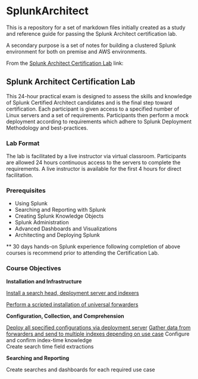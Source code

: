 # SplunkArchitect

This is a repository for a set of markdown files initially created as a study and reference guide for passing the Splunk Architect certification lab.

A secondary purpose is a set of notes for building a clustered Splunk environment for both on premise and AWS environments.

From the <a href="http://www.splunk.com/view/SP-CAAAH9R" target="_blank">Splunk Architect Certification Lab</a> link:

## Splunk Architect Certification Lab

This 24-hour practical exam is designed to assess the skills and knowledge of Splunk Certified Architect candidates and is the final step toward certification. Each participant is given access to a specified number of Linux servers and a set of requirements. Participants then perform a mock deployment according to requirements which adhere to Splunk Deployment Methodology and best-practices.

### Lab Format

The lab is facilitated by a live instructor via virtual classroom. Participants are allowed 24 hours continuous access to the servers to complete the requirements. A live instructor is available for the first 4 hours for direct facilitation.  

### Prerequisites

* Using Splunk
* Searching and Reporting with Splunk
* Creating Splunk Knowledge Objects
* Splunk Administration
* Advanced Dashboards and Visualizations
* Architecting and Deploying Splunk

** 30 days hands-on Splunk experience following completion of above courses is recommend prior to attending the Certification Lab.

### Course Objectives

__Installation and Infrastructure__

[Install a search head, deployment server and indexers](https://github.com/packetiq/SplunkArchitect/blob/master/Install-and-Configure-Splunk-Enterprise-Components.md)

[Perform a scripted installation of universal forwarders](https://github.com/packetiq/SplunkArchitect/blob/master/Install-and-Configure-Splunk-Enterprise-Components.md#install_uf)

__Configuration, Collection, and Comprehension__

[Deploy all specified configurations via deployment server](https://github.com/packetiq/SplunkArchitect/blob/master/Install-and-Configure-Splunk-Enterprise-Components.md#create_deployment_svr)
[Gather data from forwarders and send to multiple indexes depending on use case](https://github.com/packetiq/SplunkArchitect/blob/master/Install-and-Configure-Splunk-Enterprise-Components.md#create_deployment_apps)
Configure and confirm index-time knowledge  
Create search time field extractions  

__Searching and Reporting__

Create searches and dashboards for each required use case  



